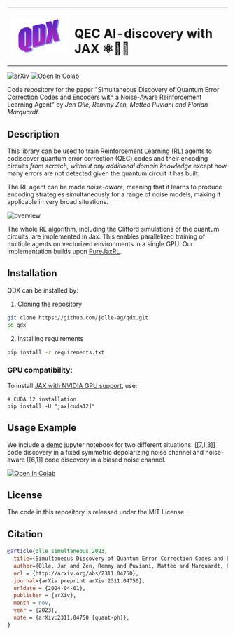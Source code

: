 <table>
  <tr>
    <td>
      <img src="images/qdx_logo_wordart.png" alt="overview" width="200"/>
    </td>
    <td>
      <h1>QEC AI-discovery with JAX ⚛️🤖🚀</h1>
    </td>
  </tr>
</table>


[![arXiv](https://img.shields.io/badge/arXiv-2311.04750-b31b1b.svg)](https://arxiv.org/abs/2311.04750)  <a href="https://colab.research.google.com/drive/1nU9Xivfms_wXrJmv0F6uFz4_DOWoryhg?usp=sharing" target="_blank"><img src="https://colab.research.google.com/assets/colab-badge.svg" alt="Open In Colab"/></a> 

Code repository for the paper "Simultaneous Discovery of Quantum Error Correction Codes and Encoders with a Noise-Aware Reinforcement Learning Agent" by *Jan Olle, Remmy Zen, Matteo Puviani and Florian Marquardt*.

## Description
This library can be used to train Reinforcement Learning (RL) agents to codiscover quantum error correction (QEC) codes and their encoding circuits *from scratch, without any additional domain knowledge* except how many errors are not detected given the quantum circuit it has built.

The RL agent can be made *noise-aware*, meaning that it learns to produce encoding strategies simultaneously for a range of noise models, making it applicable in very broad situations. 

<img src="images/overview.png" alt="overview" width="800"/>

The whole RL algorithm, including the Clifford simulations of the quantum circuits, are implemented in Jax. This enables parallelized training of multiple agents on vectorized environments in a single GPU. Our implementation builds upon [PureJaxRL](https://github.com/luchris429/purejaxrl?tab=readme-ov-file).

## Installation

QDX can be installed by:

1. Cloning the repository

``` bash
git clone https://github.com/jolle-ag/qdx.git
cd qdx
```

2. Installing requirements
``` bash
pip install -r requirements.txt
```

### GPU compatibility:

To install [JAX with NVIDIA GPU support](https://github.com/jax-ml/jax), use:

```
# CUDA 12 installation
pip install -U "jax[cuda12]"
```



## Usage Example

We include a [demo](https://github.com/jolle-ag/qdx/blob/main/notebooks/demo.ipynb) jupyter notebook for two different situations: [[7,1,3]] code discovery in a fixed symmetric depolarizing noise channel and noise-aware [[6,1]] code discovery in a biased noise channel.

 <a href="https://colab.research.google.com/drive/1nU9Xivfms_wXrJmv0F6uFz4_DOWoryhg?usp=sharing" target="_blank"><img src="https://colab.research.google.com/assets/colab-badge.svg" alt="Open In Colab"/></a> 

 ## License

The code in this repository is released under the MIT License.

## Citation
``` bib
@article{olle_simultaneous_2023,
  title={Simultaneous Discovery of Quantum Error Correction Codes and Encoders with a Noise-Aware Reinforcement Learning Agent},
  author={Olle, Jan and Zen, Remmy and Puviani, Matteo and Marquardt, Florian},
  url = {http://arxiv.org/abs/2311.04750},
  journal={arXiv preprint arXiv:2311.04750},
  urldate = {2024-04-01},
  publisher = {arXiv},
  month = nov,
  year = {2023},
  note = {arXiv:2311.04750 [quant-ph]},
}
```
